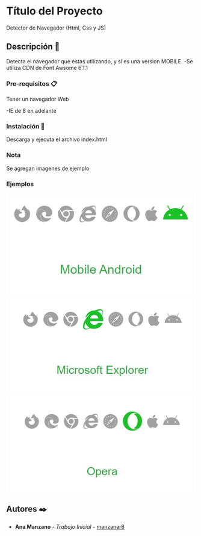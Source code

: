 # Título del Proyecto

Detector de Navegador (Html, Css y JS)

## Descripción 🚀
Detecta el navegador que estas utilizando, y si es una version MOBILE.
-Se utiliza CDN de Font Awsome 6.1.1

### Pre-requisitos 📋

Tener un navegador Web

-IE de 8 en adelante

### Instalación 🔧

Descarga y ejecuta el archivo index.html

### Nota

Se agregan imagenes de ejemplo

### Ejemplos

![alt tag](https://github.com/manzanar8/Proyectos-Javascript/blob/main/detectBrowser/Android.JPG?raw=true)
![alt tag](https://github.com/manzanar8/Proyectos-Javascript/blob/main/detectBrowser/Explorer.JPG?raw=true)
![alt tag](https://github.com/manzanar8/Proyectos-Javascript/blob/main/detectBrowser/Opera.JPG?raw=true)

## Autores ✒️

* **Ana Manzano** - *Trabajo Inicial* - [manzanar8](https://github.com/manzanar8)





